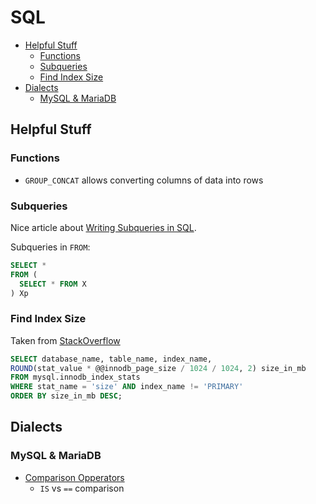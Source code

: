# SQL

<!-- TOC depthFrom:2 -->

- [Helpful Stuff](#helpful-stuff)
    - [Functions](#functions)
    - [Subqueries](#subqueries)
    - [Find Index Size](#find-index-size)
- [Dialects](#dialects)
    - [MySQL & MariaDB](#mysql--mariadb)

<!-- /TOC -->

## Helpful Stuff

### Functions

- `GROUP_CONCAT` allows converting columns of data into rows

### Subqueries

Nice article about [Writing Subqueries in SQL](https://community.modeanalytics.com/sql/tutorial/sql-subqueries/).

Subqueries in `FROM`:

  ```sql
  SELECT *
  FROM (
    SELECT * FROM X
  ) Xp
  ```

### Find Index Size

Taken from [StackOverflow](https://stackoverflow.com/questions/781873/how-to-figure-out-size-of-indexes-in-mysql/36573801#36573801)

```sql
SELECT database_name, table_name, index_name,
ROUND(stat_value * @@innodb_page_size / 1024 / 1024, 2) size_in_mb
FROM mysql.innodb_index_stats
WHERE stat_name = 'size' AND index_name != 'PRIMARY'
ORDER BY size_in_mb DESC;
```

## Dialects

### MySQL & MariaDB

- [Comparison Opperators](https://dev.mysql.com/doc/refman/5.7/en/comparison-operators.html#operator_is)
    - `IS` vs `==` comparison
